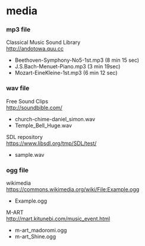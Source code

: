 media 
===============

### mp3 file
Classical Music Sound Library <br/>
http://andotowa.quu.cc <br/>
- Beethoven-Symphony-No5-1st.mp3 (8 min 15 sec)
- J.S.Bach-Menuet-Piano.mp3 (3 min 19sec)
- Mozart-EineKleine-1st.mp3 (6 min 12 sec)

### wav file
Free Sound Clips <br/>
http://soundbible.com/ <br/>
- church-chime-daniel_simon.wav
- Temple_Bell_Huge.wav

SDL repository <br/>
https://www.libsdl.org/tmp/SDL/test/ <br/>
- sample.wav <br/>


### ogg file
wikimedia <br/>
https://commons.wikimedia.org/wiki/File:Example.ogg <br/>
- Example.ogg

M-ART <br/>
http://mart.kitunebi.com/music_event.html <br/>
- m-art_madoromi.ogg
- m-art_Shine.ogg

